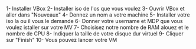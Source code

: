 1- Installer VBox
2- Installer iso de l'os que vous voulez
3- Ouvrir VBox et aller dans "Nouveaux"
4- Donnez un nom a votre machine
5- Installer votre iso la ou il vous le demande 
6- Donner votre username et MDP que vous voulez istaller sur votre MV
7- Choisisez notre nombre de RAM alouez et le nombre de CPU
8- Indiquer la taille de votre disque dur virtuel
9- Cliquer sur "Finish" 
10- Vous pouvez lancer votre VM
